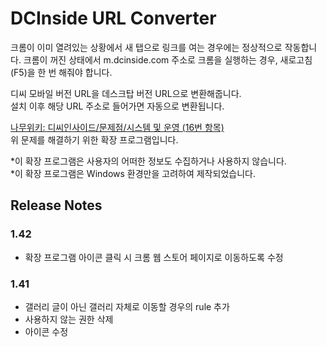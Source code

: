 # DCInside URL Converter

크롬이 이미 열려있는 상황에서 새 탭으로 링크를 여는 경우에는 정상적으로 작동합니다. 크롬이 꺼진 상태에서 m.dcinside.com 주소로 크롬을 실행하는 경우, 새로고침(F5)을 한 번 해줘야 합니다.

디씨 모바일 버전 URL을 데스크탑 버전 URL으로 변환해줍니다.  
설치 이후 해당 URL 주소로 들어가면 자동으로 변환됩니다.

[나무위키: 디씨인사이드/문제점/시스템 및 운영 (16번 항목)](https://namu.wiki/w/%EB%94%94%EC%8B%9C%EC%9D%B8%EC%82%AC%EC%9D%B4%EB%93%9C/%EB%AC%B8%EC%A0%9C%EC%A0%90/%EC%8B%9C%EC%8A%A4%ED%85%9C%20%EB%B0%8F%20%EC%9A%B4%EC%98%81#s-16)  
위 문제를 해결하기 위한 확장 프로그램입니다.

*이 확장 프로그램은 사용자의 어떠한 정보도 수집하거나 사용하지 않습니다.  
*이 확장 프로그램은 Windows 환경만을 고려하여 제작되었습니다.

## Release Notes

### 1.42
- 확장 프로그램 아이콘 클릭 시 크롬 웹 스토어 페이지로 이동하도록 수정

### 1.41
- 갤러리 글이 아닌 갤러리 자체로 이동할 경우의 rule 추가
- 사용하지 않는 권한 삭제
- 아이콘 수정

